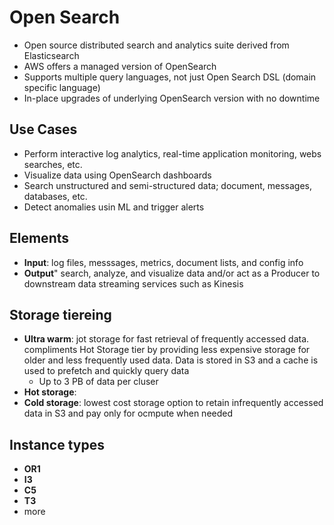 # Open Search
* Open source distributed search and analytics suite derived from Elasticsearch
* AWS offers a managed version of OpenSearch
* Supports multiple query languages, not just Open Search DSL (domain specific language)
* In-place upgrades of underlying OpenSearch version with no downtime

## Use Cases
* Perform interactive log analytics, real-time application monitoring, webs searches, etc.
* Visualize data using OpenSearch dashboards
* Search unstructured and semi-structured data; document, messages, databases, etc.
* Detect anomalies usin ML and trigger alerts

## Elements
* **Input**: log files, messsages, metrics, document lists, and config info
* **Output**" search, analyze, and visualize data and/or act as a Producer to downstream data streaming services such as Kinesis
  
## Storage tiereing
* **Ultra warm**: jot storage for fast retrieval of frequently accessed data. compliments Hot Storage tier by providing less expensive storage for older and less frequently used data. Data is stored in S3 and a cache is used to prefetch and quickly query data
  * Up to 3 PB of data per cluser
* **Hot storage**:
* **Cold storage**: lowest cost storage option to retain infrequently accessed data in S3 and pay only for ocmpute when needed


## Instance types
* **OR1**
* **I3**
* **C5**
* **T3**
* more